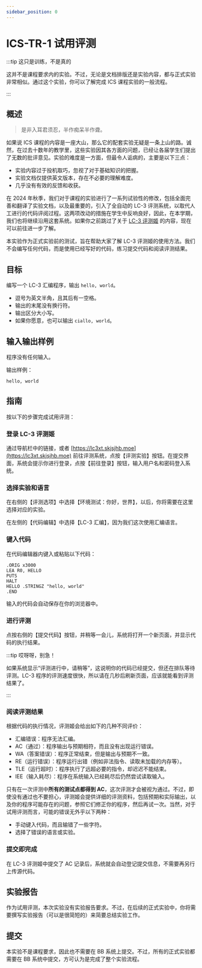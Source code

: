 ```yaml
---
sidebar_position: 0
---
```


# ICS-TR-1 试用评测

:::tip 这只是训练，不是真的

这并不是课程要求内的实验。不过，无论是文档排版还是实验内容，都与正式实验非常相似。通过这个实验，你可以了解完成 ICS 课程实验的一般流程。

:::

## 概述

> 是非入耳君须忍，半作痴呆半作聋。

如果说 ICS 课程的内容是一座大山，那么它的配套实验无疑是一条上山的路。诚然，在过去十数年的教学里，这些实验因其各方面的问题，已经让各届学生们提出了无数的批评意见。实验的难度是一方面，但最令人诟病的，主要是以下三点：

- 实验内容过于投机取巧，忽视了对于基础知识的把握。
- 实验文档仅提供英文版本，存在不必要的理解难度。
- 几乎没有有效的反馈和收获。

在 2024 年秋季，我们对于课程的实验进行了一系列试验性的修改，包括全面完善和翻译了实验文档，以及最重要的，引入了全自动的 LC-3 评测系统，以取代人工进行的代码评阅过程。这两项改动的措施在学生中反响良好，因此，在本学期，我们也将继续沿用这套系统。如果你之前跳过了关于 [LC-3 评测姬](/docs/lc3xt) 的内容，现在可以前往进一步了解。

本实验作为正式实验前的测试，旨在帮助大家了解 LC-3 评测姬的使用方法。我们不会编写任何代码，而是使用已经写好的代码，练习提交代码和阅读评测结果。

## 目标

编写一个 LC-3 汇编程序，输出 `hello, world`。

- 逗号为英文半角，且其后有一空格。
- 输出的末尾没有换行符。
- 输出区分大小写。
- 如果你愿意，也可以输出 `ciallo, world`。

## 输入输出样例

程序没有任何输入。

输出样例：

```
hello, world
```

## 指南

按以下的步骤完成试用评测：

### 登录 LC-3 评测姬

通过导航栏中的链接，或者 [https://lc3xt.skjsjhb.moe](https://lc3xt.skjsjhb.moe) 前往评测系统，点按【评测实验】按钮。在提交界面，系统会提示你进行登录，点按【前往登录】按钮，输入用户名和密码登入系统。

### 选择实验和语言

在右侧的【评测选项】中选择【环境测试：你好，世界】，以后，你将需要在这里选择对应的实验。

在左侧的【代码编辑】中选择【LC-3 汇编】，因为我们这次使用汇编语言。

### 键入代码

在代码编辑器内键入或粘贴以下代码：

```
.ORIG x3000
LEA R0, HELLO
PUTS
HALT
HELLO .STRINGZ "hello, world"
.END
```

输入的代码会自动保存在你的浏览器中。

### 进行评测

点按右侧的【提交代码】按钮，并稍等一会儿，系统将打开一个新页面，并显示代码的执行结果。

:::tip 哎呀呀，别急！

如果系统显示“评测进行中，请稍等”，这说明你的代码已经提交，但还在排队等待评测。LC-3 程序的评测速度很快，所以请在几秒后刷新页面，应该就能看到评测结果了。

:::

### 阅读评测结果

根据代码的执行情况，评测姬会给出如下的几种不同评价：

- 汇编错误：程序无法汇编。
- AC（通过）：程序输出与预期相符，而且没有出现运行错误。
- WA（答案错误）：程序正常结束，但是输出与预期不一致。
- RE（运行错误）：程序运行出错（例如非法指令、读取未加载的内存等）。
- TLE（运行超时）：程序执行了远超必要的指令，却迟迟不能结束。
- IEE（输入耗尽）：程序在系统输入已经耗尽后仍然尝试读取输入。

只有在一次评测中**所有的测试点都得到 AC**，这次评测才会被视为通过。不过，即使没有通过也不要担心，评测姬会提供详细的评测资料，包括预期和实际输出，以及你的程序可能存在的问题，参照它们修正你的程序，然后再试一次。当然，对于试用评测而言，可能的错误无外乎以下两种：

- 手动键入代码，而且输错了一些字符。
- 选择了错误的语言或实验。

### 提交即完成

在 LC-3 评测姬中提交了 AC 记录后，系统就会自动登记提交信息，不需要再另行上传源代码。

## 实验报告

作为试用评测，本次实验没有实验报告要求。不过，在后续的正式实验中，你将需要撰写实验报告（可以是很简短的）来简要总结实验工作。

## 提交

本实验不是课程要求，因此也不需要在 BB 系统上提交。不过，所有的正式实验都需要在 BB 系统中提交，方可认为是完成了整个实验流程。
